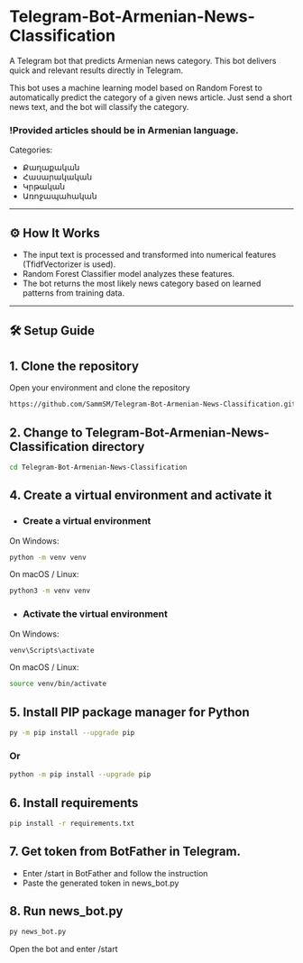 # Telegram-Bot-Armenian-News-Classification
A Telegram bot that predicts Armenian news category. This bot delivers quick and relevant results directly in Telegram.

This bot uses a machine learning model based on Random Forest to automatically predict the category of a given news article. Just send a short news text, and the bot will classify the category.

### !Provided articles should be in Armenian language.
Categories:
- Քաղաքական
- Հասարակական
- Կրթական
- Առոջապահական
---

## ⚙️ How It Works

- The input text is processed and transformed into numerical features (TfidfVectorizer is used).
- Random Forest Classifier model analyzes these features.
- The bot returns the most likely news category based on learned patterns from training data.

---

## 🛠️ Setup Guide

## 1. Clone the repository
Open your environment and clone the repository
```bash
https://github.com/SammSM/Telegram-Bot-Armenian-News-Classification.git
```
## 2. Change to Telegram-Bot-Armenian-News-Classification directory
```bash
cd Telegram-Bot-Armenian-News-Classification
```

## 4. Create a virtual environment and activate it

- ### Create a virtual environment
On Windows:
```bash
python -m venv venv
```
On macOS / Linux:
```bash
python3 -m venv venv
```
- ### Activate the virtual environment
On Windows:
```bash
venv\Scripts\activate
```
On macOS / Linux:
```bash
source venv/bin/activate
```

## 5. Install PIP package manager for Python
```bash
py -m pip install --upgrade pip
```
### Or
```bash
python -m pip install --upgrade pip
```

## 6. Install requirements
```bash
pip install -r requirements.txt
```

## 7. Get token from BotFather in Telegram.
- Enter /start in BotFather and follow the instruction
- Paste the generated token in news_bot.py

## 8. Run news_bot.py
```bash
py news_bot.py
```
Open the bot and enter /start
